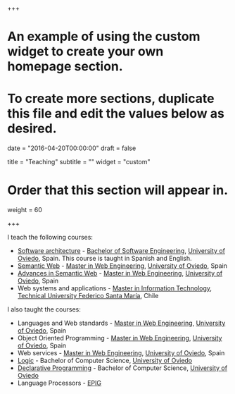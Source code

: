 +++
# An example of using the custom widget to create your own homepage section.
# To create more sections, duplicate this file and edit the values below as desired.

date = "2016-04-20T00:00:00"
draft = false

title = "Teaching"
subtitle = ""
widget = "custom"

# Order that this section will appear in.
weight = 60

+++


I teach the following courses:

- [Software architecture](https://arquisoft.github.io/) - [Bachelor of Software Engineering](http://ingenieriainformatica.uniovi.es/web/ingenieriainformatica/infoacademica/grado), [University of Oviedo](http://uniovi.es), Spain. This course is taught in Spanish and English.
- [Semantic Web](http://www.weso.es/websem/) - [Master in Web Engineering](http://miw.uniovi.es), [University of Oviedo](http://uniovi.es), Spain
- [Advances in Semantic Web](http://www.weso.es/websem/) - [Master in Web Engineering](http://miw.uniovi.es), [University of Oviedo](http://uniovi.es), Spain
- Web systems and applications - [Master in Information Technology](http://mti.cl), [Technical University Federico Santa María](http://utfsm.cl), Chile

I also taught the courses:

- Languages and Web standards - [Master in Web Engineering](http://miw.uniovi.es), [University of Oviedo](http://uniovi.es), Spain
- Object Oriented Programming - [Master in Web Engineering](http://miw.uniovi.es),  [University of Oviedo](http://uniovi.es), Spain
- Web services - [Master in Web Engineering](http://miw.uniovi.es), [University of Oviedo](http://uniovi.es), Spain
- [Logic](http://di002.edv.uniovi.es/~labra/Logica/Logica.html) - Bachelor of Computer Science, [University of Oviedo](http://uniovi.es)
- [Declarative Programming](http://www.di.uniovi.es/~labra/PDec) - Bachelor of Computer Science, [University of Oviedo](http://uniovi.es)
- Language Processors - [EPIG](http://www.epig.uniovi.es/)


